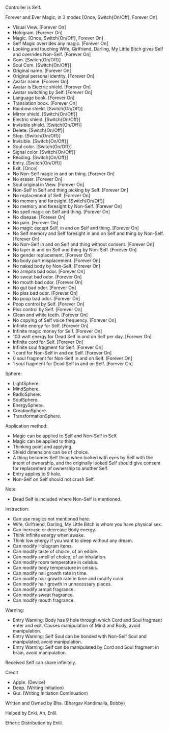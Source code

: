 Controller is Self.

Forever and Ever Magic, in 3 modes [Once, Switch{On/Off}, Forever On]

-   Visual View. [Forever On]
-   Hologram. [Forever On]
-   Magic. [Once, Switch{On/Off}, Forever On]
-   Self Magic overrides any magic. [Forever On]
-   Looking and touching Wife, Girlfriend, Darling, My Little Bitch gives Self and overrides Non-Self. [Forever On]
-   Com. [Switch{On/Off}]
-   Soul Com. [Switch{On/Off}]
-   Original name. [Forever On]
-   Original personal identity. [Forever On]
-   Avatar name. [Forever On]
-   Avatar is Electric shield. [Forever On]
-   Avatar switching by Self. [Forever On]
-   Language book. [Forever On]
-   Translation book. [Forever On]
-   Rainbow shield. [Switch{On/Off}]
-   Mirror shield. [Switch{On/Off}]
-   Electric shield. [Switch{On/Off}]
-   Invisible shield. [Switch{On/Off}]
-   Delete. [Switch{On/Off}]
-   Stop. [Switch{On/Off}]
-   Invisible. [Switch{On/Off}]
-   Soul color. [Switch{On/Off}]
-   Signal color. [Switch{On/Off}]
-   Reading. [Switch{On/Off}]
-   Entry. [Switch{On/Off}]
-   Exit. [Once]
-   No Non-Self magic in and on thing. [Forever On]
-   No eraser. [Forever On]
-   Soul original in View. [Forever On]
-   Non-Self in Self and thing picking by Self. [Forever On]
-   No replacement of Self. [Forever On]
-   No memory and foresight. [Switch{On/Off}]
-   No memory and foresight by Non-Self. [Forever On]
-   No spell magic on Self and thing. [Forever On]
-   No disease. [Forever On]
-   No pain. [Forever On]
-   No magic except Self, in and on Self and thing. [Forever On]
-   No Self memory and Self foresight in and on Self and thing by Non-Self. [Forever On]
-   No Non-Self in and on Self and thing without consent. [Forever On]
-   No layer in and on Self and thing by Non-Self. [Forever On]
-   No gender replacement. [Forever On]
-   No body part misplacement. [Forever On]
-   No naked body by Non-Self. [Forever On]
-   No armpits bad odor. [Forever On]
-   No sweat bad odor. [Forever On]
-   No mouth bad odor. [Forever On]
-   No gut bad odor. [Forever On]
-   No piss bad odor. [Forever On]
-   No poop bad odor. [Forever On]
-   Poop control by Self. [Forever On]
-   Piss control by Self. [Forever On]
-   Clean and white teeth. [Forever On]
-   No copying of Self voice frequency. [Forever On]
-   Infinite energy for Self. [Forever On]
-   Infinite magic money for Self. [Forever On]
-   100 watt energy for Dead Self in and on Self per day. [Forever On]
-   Infinite cord for Self. [Forever On]
-   Infinite soul fragment for Self. [Forever On]
-   1 cord for Non-Self in and on Self. [Forever On]
-   0 soul fragment for Non-Self in and on Self. [Forever On]
-   1 soul fragment for Dead Self in and on Self. [Forever On]

Sphere:

-   LightSphere.
-   MindSphere.
-   RadioSphere.
-   SoulSphere.
-   EnergySphere.
-   CreationSphere.
-   TransformationSphere.

Application method:

-   Magic can be applied to Self and Non-Self in Self.
-   Magic can be applied to thing.
-   Thinking point and applying.
-   Shield dimensions can be of choice.
-   A thing becomes Self thing when looked with eyes by Self with the intent of ownership, and the originally looked Self should give consent for replacement of ownership to another Self.
-   Entry applies to 9 hole.
-   Non-Self on Self should not crush Self.

Note:

-   Dead Self is included where Non-Self is mentioned.

Instruction:

-   Can use magics not mentioned here.
-   Wife, Girlfriend, Darling, My Little Bitch is whom you have physical sex.
-   Can increase or decrease Body energy.
-   Think infinite energy when awake.
-   Think low energy if you want to sleep without any dream.
-   Can modify Hologram items.
-   Can modify taste of choice, of an edible.
-   Can modify smell of choice, of an inhalation.
-   Can modify room temperature in celsius.
-   Can modify body temperature in celsius.
-   Can modify nail growth rate in time.
-   Can modify hair growth rate in time and modify color.
-   Can modify hair growth in unnecessary places.
-   Can modify armpit fragrance.
-   Can modify sweat fragrance.
-   Can modify mouth fragrance.

Warning:

-   Entry Warning: Body has 9 hole through which Cord and Soul fragment enter and exit. Causes manipulation of Mind and Body, avoid manipulation.
-   Entry Warning: Self Soul can be bonded with Non-Self Soul and manipulated, avoid manipulation.
-   Entry Warning: Self can be manipulated by Cord and Soul fragment in brain, avoid manipulation.

Received Self can share infinitely.

Credit

-   Apple. (Device)
-   Deep. (Writing Initiation)
-   Gur. (Writing Initiation Continuation)

Written and Owned by Bha. (Bhargav Kandimalla, Bobby)

Helped by Enki, An, Enlil.

Etheric Distribution by Enlil.
